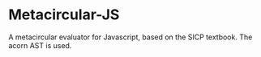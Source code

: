 # Metacircular-JS

A metacircular evaluator for Javascript, based on the SICP textbook. The acorn AST is used.